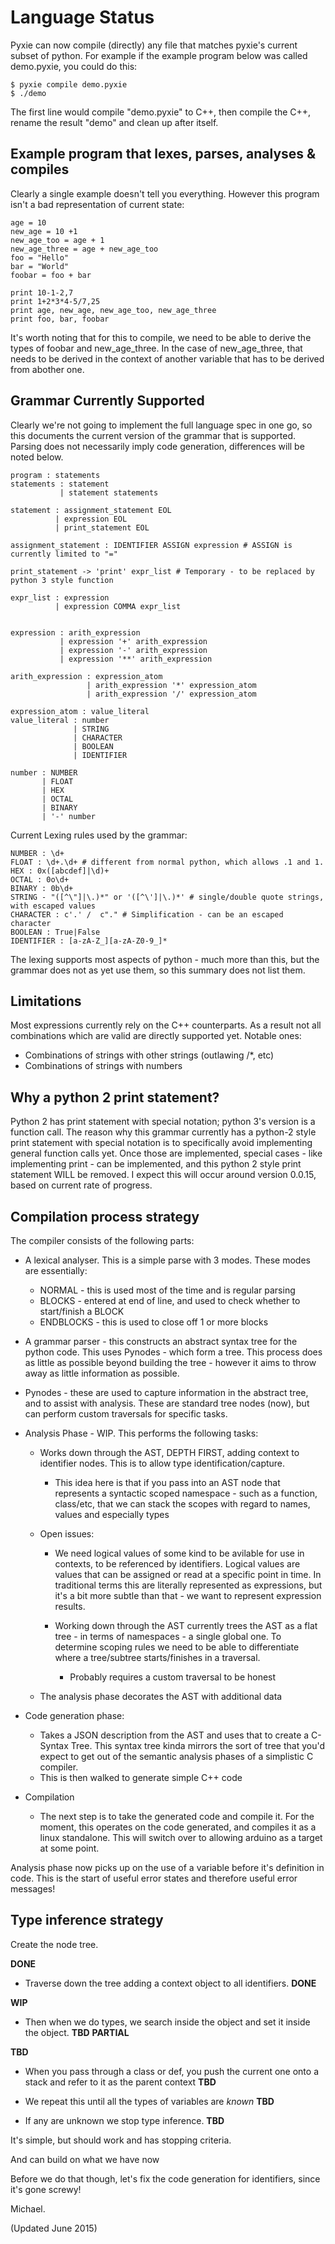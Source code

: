 # Language Status

Pyxie can now compile (directly) any file that matches pyxie's current subset of
python. For example if the example program below was called demo.pyxie, you could
do this:

    $ pyxie compile demo.pyxie
    $ ./demo

The first line would compile "demo.pyxie" to C++, then compile the C++, rename the
result "demo" and clean up after itself.

## Example program that lexes, parses, analyses & compiles

Clearly a single example doesn't tell you everything. However this program
isn't a bad representation of current state:

    age = 10
    new_age = 10 +1
    new_age_too = age + 1
    new_age_three = age + new_age_too
    foo = "Hello"
    bar = "World"
    foobar = foo + bar

    print 10-1-2,7
    print 1+2*3*4-5/7,25
    print age, new_age, new_age_too, new_age_three 
    print foo, bar, foobar

It's worth noting that for this to compile, we need to be able to derive
the types of foobar and new_age_three. In the case of new_age_three, that
needs to be derived in the context of another variable that has to be
derived from abother one.

## Grammar Currently Supported

Clearly we're not going to implement the full language spec in one go, so this
documents the current version of the grammar that is supported. Parsing does not
necessarily imply code generation, differences will be noted below.


    program : statements
    statements : statement
               | statement statements

    statement : assignment_statement EOL
              | expression EOL
              | print_statement EOL

    assignment_statement : IDENTIFIER ASSIGN expression # ASSIGN is currently limited to "="

    print_statement -> 'print' expr_list # Temporary - to be replaced by python 3 style function

    expr_list : expression
              | expression COMMA expr_list


    expression : arith_expression
               | expression '+' arith_expression
               | expression '-' arith_expression
               | expression '**' arith_expression

    arith_expression : expression_atom
                     | arith_expression '*' expression_atom
                     | arith_expression '/' expression_atom

    expression_atom : value_literal
    value_literal : number
                  | STRING
                  | CHARACTER
                  | BOOLEAN
                  | IDENTIFIER

    number : NUMBER
           | FLOAT
           | HEX
           | OCTAL
           | BINARY
           | '-' number

Current Lexing rules used by the grammar:

    NUMBER : \d+
    FLOAT : \d+.\d+ # different from normal python, which allows .1 and 1.
    HEX : 0x([abcdef]|\d)+
    OCTAL : 0o\d+
    BINARY : 0b\d+
    STRING - "([^\"]|\.)*" or '([^\']|\.)*' # single/double quote strings, with escaped values
    CHARACTER : c'.' /  c"." # Simplification - can be an escaped character
    BOOLEAN : True|False
    IDENTIFIER : [a-zA-Z_][a-zA-Z0-9_]*

The lexing supports most aspects of python - much more than this, but the grammar
does not as yet use them, so this summary does not list them.

## Limitations

Most expressions currently rely on the C++ counterparts. As a result not all
combinations which are valid are directly supported yet. Notable ones:

* Combinations of strings with other strings (outlawing /*, etc)
* Combinations of strings with numbers 

## Why a python 2 print statement?

Python 2 has print statement with special notation; python 3's version is
a function call. The reason why this grammar currently has a python-2 style
print statement with special notation is to specifically avoid implementing
general function calls yet. Once those are implemented, special cases - like
implementing print - can be implemented, and this python 2 style print
statement WILL be removed. I expect this will occur around version 0.0.15,
based on current rate of progress.

## Compilation process strategy

The compiler consists of the following parts:

* A lexical analyser. This is a simple parse with 3 modes. These modes are essentially:
  * NORMAL - this is used most of the time and is regular parsing
  * BLOCKS - entered at end of line, and used to check whether to start/finish a BLOCK
  * ENDBLOCKS - this is used to close off 1 or more blocks

* A grammar parser - this constructs an abstract syntax tree for the python code. This
  uses Pynodes - which form a tree. This process does as little as possible beyond
  building the tree - however it aims to throw away as little information as possible.

* Pynodes - these are used to capture information in the abstract tree, and to assist
  with analysis. These are standard tree nodes (now), but can perform custom traversals
  for specific tasks.

* Analysis Phase - WIP. This performs the following tasks:
  * Works down through the AST, DEPTH FIRST, adding context to identifier nodes. This
    is to allow type identification/capture.
    * This idea here is that if you pass into an AST node that represents a syntactic
      scoped namespace - such as a function, class/etc, that we can stack the scopes
      with regard to names, values and especially types

  * Open issues:
    * We need logical values of some kind to be avilable for use in contexts, to be
      referenced by identifiers. Logical values are values that can be assigned or
      read at a specific point in time. In traditional terms this are literally
      represented as expressions, but it's a bit more subtle than that - we want to
      represent expression results.

    * Working down through the AST currently trees the AST as a flat tree - in terms
      of namespaces - a single global one. To determine scoping rules we need to be
      able to differentiate where a tree/subtree starts/finishes in a traversal.
       * Probably requires a custom traversal to be honest

  * The analysis phase decorates the AST with additional data

* Code generation phase:
  * Takes a JSON description from the AST and uses that to create a C-Syntax Tree.
    This syntax tree kinda mirrors the sort of tree that you'd expect to get out
    of the semantic analysis phases of a simplistic C compiler.
  * This is then walked to generate simple C++ code

* Compilation
  * The next step is to take the generated code and compile it. For the moment, this
    operates on the code generated, and compiles it as a linux standalone. This will
    switch over to allowing arduino as a target at some point.

Analysis phase now picks up on the use of a variable before it's definition in code.
This is the start of useful error states and therefore useful error messages!

## Type inference strategy

Create the node tree.

**DONE**


* Traverse down the tree adding a context object to all identifiers. **DONE**

**WIP**

* Then when we do types, we search inside the object and set it inside the object. **TBD** **PARTIAL**

**TBD**

* When you pass through a class or def, you push the current one onto a stack and refer to it as the parent context **TBD**

* We repeat this until all the types of variables are *known* **TBD**

* If any are unknown we stop type inference. **TBD**

It's simple, but should work and has stopping criteria.

And can build on what we have now

Before we do that though, let's fix the code generation for identifiers, since it's gone screwy!



Michael.

(Updated June 2015)
